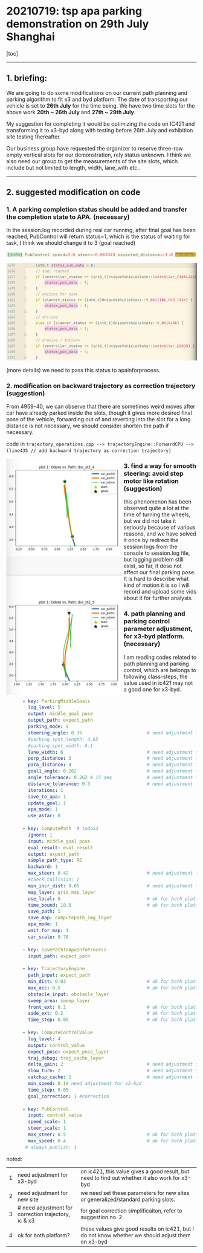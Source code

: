 # 20210719: tsp apa parking demonstration on 29th July Shanghai

[toc]

---

## 1. briefing:

We are going to do some modifications on our current path planning and parking algorithm to fit x3 and byd platform. The date of transporting our vehicle is set to **26th July** for the time being. We have two time slots for the above work **20th ~ 26th July** and **27th ~ 29th July**. 



My suggestion for completing it would be optimizing the code on IC421 and transforming it to x3-byd along with testing before 26th July and exhibition site testing thereafter. 



Our business group have requested the organizer to reserve three-row empty vertical slots for our demonstration, rely status unknown. I think we also need our group to get the measurements of the site slots, which include but not limited to length, width, lane_with etc..



---



## 2. suggested modification on code

### 1. **A parking completion status should be added and transfer the completion state to APA**. **(necessary)**

In the session.log recorded during real car running, after final goal has been reached, PubControl will return status=1, which is the status of waiting for task, I think we should change it to 3 (goal reached)

   ![image-20210719211909198](20210716_apa_x3_parking.assets/image-20210719211909198.png)

   ![image-20210719212039214](20210716_apa_x3_parking.assets/image-20210719212039214.png)

   (more details) we need to pass this status to apainforprocess.

### 2. **modification on backward trajectory as correction trajectory** **(suggestion)**

From 4959-40, we can observe that there are sometimes weird moves after car have already parked inside the slots, though it gives more desired final pose of the vehicle, forwarding out of and reverting into the slot for a long distance is not necessary, we should consider shorten the path if necessary. 

   

   code in `trajectory_operations.cpp --> trajectoryEngine::ForwardCPU --> (line435 // add backward trajectory as correction trajectory)`

   <img src="20210716_apa_x3_parking.assets/image-20210719213701365.png" alt="image-20210719213701365" style="zoom:120%;float:left" />



























### 3. find a way for smooth steering: avoid step motor like rotation (suggestion)

this phenomenon has been observed quite a lot at the time of turning the wheels, but we did not take it seriously because of various reasons, and  we have solved it once by redirect the session logs from the console to session.log file, but lagging problem  still exist,  so far, it dose not affect our final parking pose. It is hard to describe what kind of motion it is so I will record and upload some vids about it for further analysis. 



### 4. path planning and parking control parameter adjustment, for x3-byd platform. (necessary)

I am reading codes related to path planning and parking control, which are belongs to following class-steps, the value used in ic421 may not a good one for x3-byd.

```yaml
      - key: ParkingMiddleGoals
        log_level: 5
        output: middle_goal_pose
        output_path: expect_path
        parking_mode: 5
        steering_angle: 0.35						# need adjustment for x3-byd
        #parking_spot_length: 4.85
        #parking_spot_width: 6.1
        lane_width: 6								# need adjustment for new site
        perp_distance: 3							# need adjustment for new site
        para_distance: 4							# need adjustment for new site
        goal1_angle: 0.262							# need adjustment for x3-byd
        angle_tolerance: 0.262 # 15 deg				# need adjustment for correction trajectory, ic & x3
        distance_tolerance: 0.3						# need adjustment for correction trajectory, ic & x3
        iterations: 1
        save_to_apa: 1
        update_goal: 1
        apa_mode: 1
        use_astar: 0

      - key: ComputePath  # todox2
        ignore: 1
        input: middle_goal_pose  
        eval_result: eval_result
        output: expect_path  
        simple_path_type: RS
        backward: 1
        max_steer: 0.42								# need adjustment for x3-byd
        #check_collision: 2
        min_incr_dist: 0.05							# need adjustment for x3-byd
        map_layer: grid_map_layer
        use_local: 0								# ok for both platform?
        time_bound: 10.0							# ok for both platform?
        save_path: 1
        save_map: computepath_img_layer
        apa_mode: 1
        wait_for_map: 1								
        car_scale: 0.78

      - key: SavePathToApaInfoProcess
        input_path: expect_path 
        
      - key: TrajectoryEngine
        path_input: expect_path
        min_dist: 0.03								# ok for both platform?							
        max_acc: 0.5								# ok for both platform?
        obstacle_input: obstacle_layer
        sweep_area: sweep_layer
        front_ext: 0.2								# ok for both platform?
        side_ext: 0.2								# ok for both platform?
        time_step: 0.05								# ok for both platform?

      - key: ComputeControlValue
        log_level: 4
        output: control_value
        expect_pose: expect_pose_layer
        traj_debug: traj_cache_layer
        delta_gain: 2								# need adjustment for x3-byd
        slow_turn: 2								# need adjustment for x3-byd
        catchup_cache: 1							# need adjustment for x3-byd
        min_speed: 0.1# need adjustment for x3-byd
        time_step: 0.05
        goal_correction: 1 #correction

      - key: PubControl
        input: control_value
        speed_scale: 1
        steer_scale: 1
        max_steer: 0.5								# ok for both platform?
        max_speed: 0.4								# ok for both platform?
       # always_publish: 1 
```

noted:

|      |                                                      |                                                              |
| ---- | ---------------------------------------------------- | ------------------------------------------------------------ |
| 1    | need adjustment for x3-byd                           | on ic421, this value gives a good result, but need to find out whether it also work for x3-byd |
| 2    | need adjustment for new site                         | we need set these parameters for new sites or generalized/standard parking slots. |
| 3    | # need adjustment for correction trajectory, ic & x3 | for goal correction simplificaiton, refer to suggestion no. 2. |
| 4    | ok for both platform?                                | these values give good results on ic421, but I do not know whether we should adjust them on x3-byd |

   

